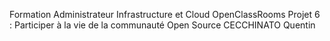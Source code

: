 Formation Administrateur Infrastructure et Cloud OpenClassRooms
Projet 6 : Participer à la vie de la communauté Open Source 
CECCHINATO Quentin
